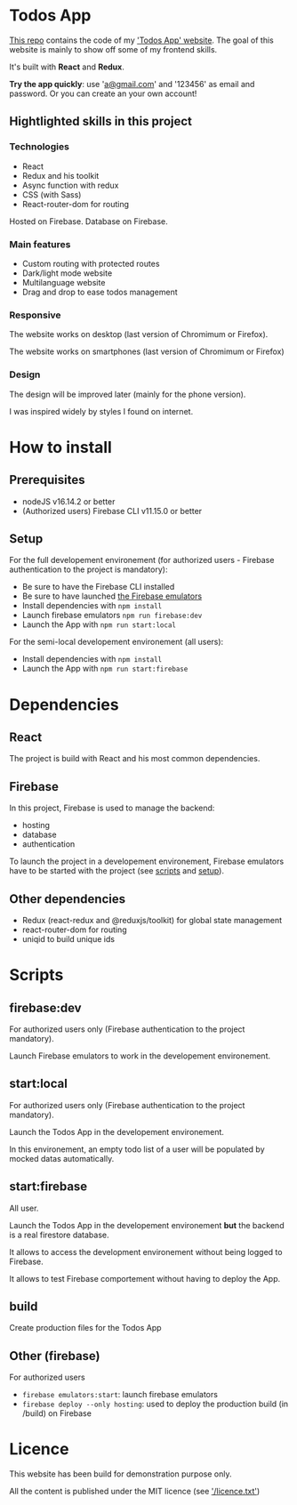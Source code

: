 # Todos App

[This repo](https://github.com/WandoCode/todolist) contains the code of my ['Todos App' website](https://todolist-4ee38.web.app/). The goal of this website is mainly to show off some of my frontend skills.

It's built with **React** and **Redux**.

**Try the app quickly**: use 'a@gmail.com' and '123456' as email and password. Or you can create an your own account!

## Hightlighted skills in this project

### Technologies

- React
- Redux and his toolkit
- Async function with redux
- CSS (with Sass)
- React-router-dom for routing

Hosted on Firebase.
Database on Firebase.

### Main features

- Custom routing with protected routes
- Dark/light mode website
- Multilanguage website
- Drag and drop to ease todos management

### Responsive

The website works on desktop (last version of Chromimum or Firefox).

The website works on smartphones (last version of Chromimum or Firefox)

### Design

The design will be improved later (mainly for the phone version).

I was inspired widely by styles I found on internet.

# How to install

## Prerequisites

- nodeJS v16.14.2 or better
- (Authorized users) Firebase CLI v11.15.0 or better

## Setup

For the full developement environement (for authorized users - Firebase authentication to the project is mandatory):

- Be sure to have the Firebase CLI installed
- Be sure to have launched [the Firebase emulators](https://firebase.google.com/docs/emulator-suite)
- Install dependencies with `npm install`
- Launch firebase emulators `npm run firebase:dev`
- Launch the App with `npm run start:local`

For the semi-local developement environement (all users):

- Install dependencies with `npm install`
- Launch the App with `npm run start:firebase`

# Dependencies

## React

The project is build with React and his most common dependencies.

## Firebase

In this project, Firebase is used to manage the backend:

- hosting
- database
- authentication

To launch the project in a developement environement, Firebase emulators have to be started with the project (see [scripts](#scripts) and [setup](##Setup)).

## Other dependencies

- Redux (react-redux and @reduxjs/toolkit) for global state management
- react-router-dom for routing
- uniqid to build unique ids

# Scripts

## firebase:dev

For authorized users only (Firebase authentication to the project mandatory).

Launch Firebase emulators to work in the developement environement.

## start:local

For authorized users only (Firebase authentication to the project mandatory).

Launch the Todos App in the developement environement.

In this environement, an empty todo list of a user will be populated by mocked datas automatically.

## start:firebase

All user.

Launch the Todos App in the developement environement **but** the backend is a real firestore database.

It allows to access the development environement without being logged to Firebase.

It allows to test Firebase comportement without having to deploy the App.

## build

Create production files for the Todos App

## Other (firebase)

For authorized users

- `firebase emulators:start`: launch firebase emulators
- `firebase deploy --only hosting`: used to deploy the production build (in /build) on Firebase

# Licence

This website has been build for demonstration purpose only.

All the content is published under the MIT licence (see ['/licence.txt'](https://github.com/WandoCode/todolist/blob/main/licence.txt))
